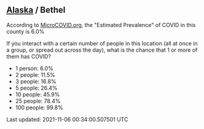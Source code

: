 
## [Alaska](/united-states/alaska) / Bethel

According to [MicroCOVID.org](http://microcovid.org),
the "Estimated Prevalence" of COVID in this county is 6.0%

If you interact with a certain number of people in this location
(all at once in a group, or spread out across the day), what is the chance that
1 or more of them has COVID?

- 1 person: 6.0%
- 2 people: 11.5%
- 3 people: 16.8%
- 5 people: 26.4%
- 10 people: 45.9%
- 25 people: 78.4%
- 100 people: 99.8%

Last updated: 2021-11-06 00:34:00.507501 UTC
